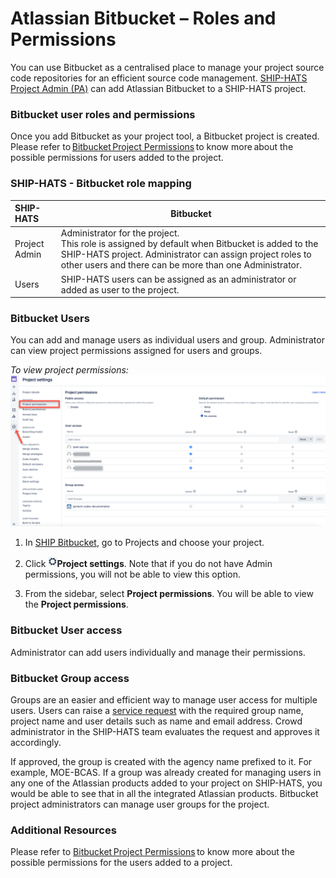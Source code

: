 # Atlassian Bitbucket – Roles and Permissions

You can use Bitbucket as a centralised place to manage your project source code repositories for an efficient source code management. <a href="https://docs.developer.gov.sg/docs/ship-hats/#/user-roles-permisions">SHIP-HATS Project Admin (PA)</a> can add Atlassian Bitbucket to a SHIP-HATS project. 
 
### Bitbucket user roles and permissions
Once you add Bitbucket as your project tool, a Bitbucket project is created. Please refer to <a href="https://confluence.atlassian.com/bitbucketserver0711/using-project-permissions-1047557542.html">Bitbucket Project Permissions</a> to know more about the possible permissions for users added to the project. 

### SHIP-HATS - Bitbucket role mapping
| SHIP-HATS | Bitbucket |
| :-------- | --------- |
| Project Admin | Administrator for the project. </br> This role is assigned by default when Bitbucket is added to the SHIP-HATS project. Administrator can assign project roles to other users and there can be more than one Administrator. |
| Users | SHIP-HATS users can be assigned as an administrator or added as user to the project. |

### Bitbucket Users
You can add and manage users as individual users and group. Administrator can view project permissions assigned for users and groups.

*To view project permissions:*
![bitbucket](bitbucket.png)

1. In <a href="https://bitbucket.ship.gov.sg">SHIP Bitbucket</a>, go to Projects and choose your project. 

1. Click ![settings](settings.png)**Project settings**. Note that if you do not have Admin permissions, you will not be able to view this option.

1. From the sidebar, select **Project permissions**. You will be able to view the **Project permissions**.

### Bitbucket User access
Administrator can add users individually and manage their permissions.

### Bitbucket Group access 
Groups are an easier and efficient way to manage user access for multiple users.  Users can raise a <a href="https://jira.ship.gov.sg/servicedesk/customer/portal/11/">service request</a> with the required group name, project name and user details such as name and email address. Crowd administrator in the SHIP-HATS team evaluates the request and approves it accordingly.  

If approved, the group is created with the agency name prefixed to it. For example, MOE-BCAS. If a group was already created for managing users in any one of the Atlassian products added to your project on SHIP-HATS, you would be able to see that in all the integrated Atlassian products. Bitbucket project administrators can manage user groups for the project.

### Additional Resources
Please refer to <a href="https://confluence.atlassian.com/bitbucketserver0711/using-project-permissions-1047557542.html"> Bitbucket Project Permissions</a> to know more about the possible permissions for the users added to a project.
